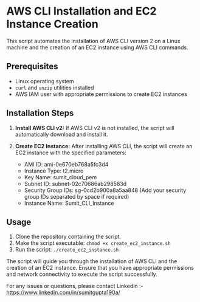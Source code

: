 # AWS CLI Installation and EC2 Instance Creation

This script automates the installation of AWS CLI version 2 on a Linux machine and the creation of an EC2 instance using AWS CLI commands.

## Prerequisites
- Linux operating system
- `curl` and `unzip` utilities installed
- AWS IAM user with appropriate permissions to create EC2 instances

## Installation Steps
1. **Install AWS CLI v2:**
   If AWS CLI v2 is not installed, the script will automatically download and install it.

2. **Create EC2 Instance:**
   After installing AWS CLI, the script will create an EC2 instance with the specified parameters:
   - AMI ID: ami-0e670eb768a5fc3d4
   - Instance Type: t2.micro
   - Key Name: sumit_cloud_pem
   - Subnet ID: subnet-02c70686ab298583d
   - Security Group IDs: sg-0cd2b900a8a5aa848 (Add your security group IDs separated by space if required)
   - Instance Name: Sumit_CLI_Instance

## Usage
1. Clone the repository containing the script.
2. Make the script executable: `chmod +x create_ec2_instance.sh`
3. Run the script: `./create_ec2_instance.sh`

The script will guide you through the installation of AWS CLI and the creation of an EC2 instance. Ensure that you have appropriate permissions and network connectivity to execute the script successfully.

For any issues or questions, please contact 
Linkedln :- https://www.linkedin.com/in/sumitgupta190a/
